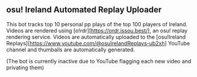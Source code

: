 ## osu! Ireland Automated Replay Uploader

This bot tracks top 10 personal pp plays of the top 100 players of Ireland.
Videos are rendered using [o!rdr][https://ordr.issou.best/], an osu! replay rendering service.
Videos are automatically uploaded to the [osu!Ireland Replays][https://www.youtube.com/@osuIrelandReplays-ub2xh] YouTube channel and thumbails are automatically generated.

(The bot is currently inactive due to YouTube flagging each new video and privating them)